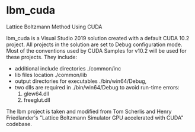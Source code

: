 # lbm_cuda
Lattice Boltzmann Method Using CUDA

lbm_cuda is a Visual Studio 2019 solution created with a default CUDA 10.2 project. All projects in the solution are set to Debug configuration mode. Most of the conventions used by CUDA Samples for v10.2 will be used for these projects. They include:

* additional include directories ./common/inc
* lib files location ./common/lib 
* output directories for executables ./bin/win64/Debug, 
* two dlls are required in ./bin/win64/Debug to avoid run-time errors:
	1. glew64.dll
	1. freeglut.dll


The lbm project is taken and modified from Tom Scherlis and Henry Friedlander's "Lattice Boltzmann Simulator GPU accelerated with CUDA" codebase.

